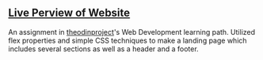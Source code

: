 ## [Live Perview of Website](https://chewzzz1014.github.io/landing-page/)
An assignment in [theodinproject](https://www.theodinproject.com/lessons/foundations-landing-page)'s Web Development learning path. 
Utilized flex properties and simple CSS techniques to make a landing page which includes several sections as well as a header and a footer.


